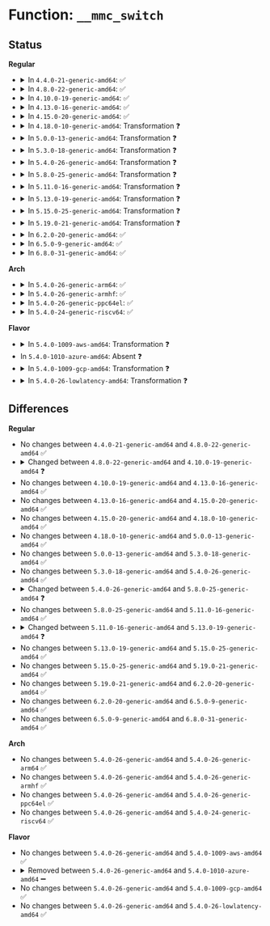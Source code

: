 # Function: <code>__mmc_switch</code>

## Status
<b>Regular</b>
<ul>
<li>
<details>
<summary>In <code>4.4.0-21-generic-amd64</code>: ✅</summary>

```c
int __mmc_switch(struct mmc_card * card, u8 set, u8 index, u8 value, unsigned int timeout_ms, bool use_busy_signal, bool send_status, bool ignore_crc)
```

```json
{
  "name": "__mmc_switch",
  "collision_type": "Unique Global",
  "inline_type": "No",
  "funcs": [
    {
      "addr": 18446744071585948144,
      "name": "__mmc_switch",
      "external": true,
      "loc": "drivers/mmc/core/mmc_ops.c:482",
      "file": "drivers/mmc/core/mmc_ops.c",
      "inline": "seen, unknown",
      "caller_inline": [],
      "caller_func": [
        "drivers/mmc/core/mmc.c:mmc_select_hs400",
        "drivers/mmc/core/mmc.c:mmc_select_hs400",
        "drivers/mmc/core/mmc.c:mmc_select_hs400",
        "drivers/mmc/core/mmc.c:mmc_init_card",
        "drivers/mmc/core/mmc.c:mmc_init_card",
        "drivers/mmc/core/mmc.c:_mmc_suspend",
        "drivers/mmc/core/mmc.c:mmc_hs400_to_hs200",
        "drivers/mmc/core/mmc.c:mmc_hs400_to_hs200",
        "drivers/mmc/core/mmc.c:mmc_hs400_to_hs200",
        "drivers/mmc/core/mmc.c:mmc_hs400_to_hs200",
        "drivers/mmc/core/mmc.c:mmc_hs400_to_hs200",
        "drivers/mmc/core/mmc.c:mmc_hs400_to_hs200",
        "drivers/mmc/core/mmc_ops.c:mmc_switch"
      ]
    }
  ],
  "symbols": [
    {
      "addr": 18446744071585948144,
      "name": "__mmc_switch",
      "section": ".text",
      "bind": "STB_GLOBAL",
      "size": 740
    }
  ]
}
```
</details>
</li>
<li>
<details>
<summary>In <code>4.8.0-22-generic-amd64</code>: ✅</summary>

```c
int __mmc_switch(struct mmc_card * card, u8 set, u8 index, u8 value, unsigned int timeout_ms, bool use_busy_signal, bool send_status, bool ignore_crc)
```

```json
{
  "name": "__mmc_switch",
  "collision_type": "Unique Global",
  "inline_type": "No",
  "funcs": [
    {
      "addr": 18446744071586353296,
      "name": "__mmc_switch",
      "external": true,
      "loc": "drivers/mmc/core/mmc_ops.c:472",
      "file": "drivers/mmc/core/mmc_ops.c",
      "inline": "seen, unknown",
      "caller_inline": [],
      "caller_func": [
        "drivers/mmc/core/mmc.c:_mmc_suspend",
        "drivers/mmc/core/mmc.c:mmc_init_card",
        "drivers/mmc/core/mmc.c:mmc_init_card",
        "drivers/mmc/core/mmc.c:mmc_hs400_to_hs200",
        "drivers/mmc/core/mmc.c:mmc_hs400_to_hs200",
        "drivers/mmc/core/mmc.c:mmc_hs400_to_hs200",
        "drivers/mmc/core/mmc.c:mmc_select_hs400",
        "drivers/mmc/core/mmc.c:mmc_select_hs400",
        "drivers/mmc/core/mmc_ops.c:mmc_switch"
      ]
    }
  ],
  "symbols": [
    {
      "addr": 18446744071586353296,
      "name": "__mmc_switch",
      "section": ".text",
      "bind": "STB_GLOBAL",
      "size": 879
    }
  ]
}
```
</details>
</li>
<li>
<details>
<summary>In <code>4.10.0-19-generic-amd64</code>: ✅</summary>

```c
int __mmc_switch(struct mmc_card * card, u8 set, u8 index, u8 value, unsigned int timeout_ms, unsigned char timing, bool use_busy_signal, bool send_status, bool retry_crc_err)
```

```json
{
  "name": "__mmc_switch",
  "collision_type": "Unique Global",
  "inline_type": "No",
  "funcs": [
    {
      "addr": 18446744071586562272,
      "name": "__mmc_switch",
      "external": true,
      "loc": "drivers/mmc/core/mmc_ops.c:527",
      "file": "drivers/mmc/core/mmc_ops.c",
      "inline": "seen, unknown",
      "caller_inline": [],
      "caller_func": [
        "drivers/mmc/core/mmc.c:_mmc_suspend",
        "drivers/mmc/core/mmc.c:mmc_init_card",
        "drivers/mmc/core/mmc.c:mmc_init_card",
        "drivers/mmc/core/mmc.c:mmc_init_card",
        "drivers/mmc/core/mmc.c:mmc_init_card",
        "drivers/mmc/core/mmc.c:mmc_init_card",
        "drivers/mmc/core/mmc.c:mmc_hs400_to_hs200",
        "drivers/mmc/core/mmc.c:mmc_hs400_to_hs200",
        "drivers/mmc/core/mmc.c:mmc_hs400_to_hs200",
        "drivers/mmc/core/mmc.c:mmc_select_hs400",
        "drivers/mmc/core/mmc.c:mmc_select_hs400",
        "drivers/mmc/core/mmc_ops.c:mmc_switch"
      ]
    }
  ],
  "symbols": [
    {
      "addr": 18446744071586562272,
      "name": "__mmc_switch",
      "section": ".text",
      "bind": "STB_GLOBAL",
      "size": 884
    }
  ]
}
```
</details>
</li>
<li>
<details>
<summary>In <code>4.13.0-16-generic-amd64</code>: ✅</summary>

```c
int __mmc_switch(struct mmc_card * card, u8 set, u8 index, u8 value, unsigned int timeout_ms, unsigned char timing, bool use_busy_signal, bool send_status, bool retry_crc_err)
```

```json
{
  "name": "__mmc_switch",
  "collision_type": "Unique Global",
  "inline_type": "No",
  "funcs": [
    {
      "addr": 18446744071586686144,
      "name": "__mmc_switch",
      "external": true,
      "loc": "drivers/mmc/core/mmc_ops.c:522",
      "file": "drivers/mmc/core/mmc_ops.c",
      "inline": "seen, unknown",
      "caller_inline": [],
      "caller_func": [
        "drivers/mmc/core/mmc.c:_mmc_suspend",
        "drivers/mmc/core/mmc.c:mmc_init_card",
        "drivers/mmc/core/mmc.c:mmc_init_card",
        "drivers/mmc/core/mmc.c:mmc_init_card",
        "drivers/mmc/core/mmc.c:mmc_init_card",
        "drivers/mmc/core/mmc.c:mmc_init_card",
        "drivers/mmc/core/mmc.c:mmc_hs400_to_hs200",
        "drivers/mmc/core/mmc.c:mmc_hs400_to_hs200",
        "drivers/mmc/core/mmc.c:mmc_hs400_to_hs200",
        "drivers/mmc/core/mmc.c:mmc_select_hs400",
        "drivers/mmc/core/mmc.c:mmc_select_hs400",
        "drivers/mmc/core/mmc_ops.c:mmc_cmdq_switch",
        "drivers/mmc/core/mmc_ops.c:mmc_start_bkops",
        "drivers/mmc/core/mmc_ops.c:mmc_start_bkops"
      ]
    }
  ],
  "symbols": [
    {
      "addr": 18446744071586686144,
      "name": "__mmc_switch",
      "section": ".text",
      "bind": "STB_GLOBAL",
      "size": 900
    }
  ]
}
```
</details>
</li>
<li>
<details>
<summary>In <code>4.15.0-20-generic-amd64</code>: ✅</summary>

```c
int __mmc_switch(struct mmc_card * card, u8 set, u8 index, u8 value, unsigned int timeout_ms, unsigned char timing, bool use_busy_signal, bool send_status, bool retry_crc_err)
```

```json
{
  "name": "__mmc_switch",
  "collision_type": "Unique Global",
  "inline_type": "No",
  "funcs": [
    {
      "addr": 18446744071587170576,
      "name": "__mmc_switch",
      "external": true,
      "loc": "drivers/mmc/core/mmc_ops.c:523",
      "file": "drivers/mmc/core/mmc_ops.c",
      "inline": "seen, unknown",
      "caller_inline": [],
      "caller_func": [
        "drivers/mmc/core/mmc.c:_mmc_suspend",
        "drivers/mmc/core/mmc.c:mmc_init_card",
        "drivers/mmc/core/mmc.c:mmc_init_card",
        "drivers/mmc/core/mmc.c:mmc_init_card",
        "drivers/mmc/core/mmc.c:mmc_init_card",
        "drivers/mmc/core/mmc.c:mmc_init_card",
        "drivers/mmc/core/mmc.c:mmc_hs400_to_hs200",
        "drivers/mmc/core/mmc.c:mmc_hs400_to_hs200",
        "drivers/mmc/core/mmc.c:mmc_hs400_to_hs200",
        "drivers/mmc/core/mmc.c:mmc_select_hs400",
        "drivers/mmc/core/mmc.c:mmc_select_hs400",
        "drivers/mmc/core/mmc_ops.c:mmc_cmdq_switch"
      ]
    }
  ],
  "symbols": [
    {
      "addr": 18446744071587170576,
      "name": "__mmc_switch",
      "section": ".text",
      "bind": "STB_GLOBAL",
      "size": 903
    }
  ]
}
```
</details>
</li>
<li>
<details>
<summary>In <code>4.18.0-10-generic-amd64</code>: Transformation ❓</summary>

```c
int __mmc_switch(struct mmc_card * card, u8 set, u8 index, u8 value, unsigned int timeout_ms, unsigned char timing, bool use_busy_signal, bool send_status, bool retry_crc_err)
```

```json
{
  "name": "__mmc_switch",
  "collision_type": "Unique Global",
  "inline_type": "No",
  "funcs": [
    {
      "addr": 0,
      "name": "__mmc_switch",
      "external": true,
      "loc": "drivers/mmc/core/mmc_ops.c:523",
      "file": "drivers/mmc/core/mmc_ops.c",
      "inline": "seen, unknown",
      "caller_inline": [],
      "caller_func": [
        "drivers/mmc/core/mmc.c:_mmc_suspend",
        "drivers/mmc/core/mmc.c:mmc_init_card",
        "drivers/mmc/core/mmc.c:mmc_init_card",
        "drivers/mmc/core/mmc.c:mmc_init_card",
        "drivers/mmc/core/mmc.c:mmc_init_card",
        "drivers/mmc/core/mmc.c:mmc_init_card",
        "drivers/mmc/core/mmc.c:mmc_hs400_to_hs200",
        "drivers/mmc/core/mmc.c:mmc_hs400_to_hs200",
        "drivers/mmc/core/mmc.c:mmc_hs400_to_hs200",
        "drivers/mmc/core/mmc.c:mmc_select_hs400",
        "drivers/mmc/core/mmc.c:mmc_select_hs400",
        "drivers/mmc/core/mmc_ops.c:mmc_cmdq_switch"
      ]
    }
  ],
  "symbols": [
    {
      "addr": 18446744071587472684,
      "name": "__mmc_switch.cold.9",
      "section": ".text",
      "bind": "STB_LOCAL",
      "size": 34
    },
    {
      "addr": 18446744071587470400,
      "name": "__mmc_switch",
      "section": ".text",
      "bind": "STB_GLOBAL",
      "size": 865
    }
  ]
}
```
</details>
</li>
<li>
<details>
<summary>In <code>5.0.0-13-generic-amd64</code>: Transformation ❓</summary>

```c
int __mmc_switch(struct mmc_card * card, u8 set, u8 index, u8 value, unsigned int timeout_ms, unsigned char timing, bool use_busy_signal, bool send_status, bool retry_crc_err)
```

```json
{
  "name": "__mmc_switch",
  "collision_type": "Unique Global",
  "inline_type": "No",
  "funcs": [
    {
      "addr": 0,
      "name": "__mmc_switch",
      "external": true,
      "loc": "drivers/mmc/core/mmc_ops.c:523",
      "file": "drivers/mmc/core/mmc_ops.c",
      "inline": "seen, unknown",
      "caller_inline": [],
      "caller_func": [
        "drivers/mmc/core/mmc.c:_mmc_suspend",
        "drivers/mmc/core/mmc.c:mmc_init_card",
        "drivers/mmc/core/mmc.c:mmc_init_card",
        "drivers/mmc/core/mmc.c:mmc_init_card",
        "drivers/mmc/core/mmc.c:mmc_init_card",
        "drivers/mmc/core/mmc.c:mmc_init_card",
        "drivers/mmc/core/mmc.c:mmc_hs400_to_hs200",
        "drivers/mmc/core/mmc.c:mmc_hs400_to_hs200",
        "drivers/mmc/core/mmc.c:mmc_hs400_to_hs200",
        "drivers/mmc/core/mmc.c:mmc_select_hs400",
        "drivers/mmc/core/mmc.c:mmc_select_hs400",
        "drivers/mmc/core/mmc_ops.c:mmc_cmdq_switch"
      ]
    }
  ],
  "symbols": [
    {
      "addr": 18446744071587652808,
      "name": "__mmc_switch.cold.9",
      "section": ".text",
      "bind": "STB_LOCAL",
      "size": 34
    },
    {
      "addr": 18446744071587650672,
      "name": "__mmc_switch",
      "section": ".text",
      "bind": "STB_GLOBAL",
      "size": 897
    }
  ]
}
```
</details>
</li>
<li>
<details>
<summary>In <code>5.3.0-18-generic-amd64</code>: Transformation ❓</summary>

```c
int __mmc_switch(struct mmc_card * card, u8 set, u8 index, u8 value, unsigned int timeout_ms, unsigned char timing, bool use_busy_signal, bool send_status, bool retry_crc_err)
```

```json
{
  "name": "__mmc_switch",
  "collision_type": "Unique Global",
  "inline_type": "No",
  "funcs": [
    {
      "addr": 0,
      "name": "__mmc_switch",
      "external": true,
      "loc": "drivers/mmc/core/mmc_ops.c:525",
      "file": "drivers/mmc/core/mmc_ops.c",
      "inline": "seen, unknown",
      "caller_inline": [],
      "caller_func": [
        "drivers/mmc/core/mmc.c:_mmc_suspend",
        "drivers/mmc/core/mmc.c:mmc_init_card",
        "drivers/mmc/core/mmc.c:mmc_select_timing",
        "drivers/mmc/core/mmc.c:mmc_select_timing",
        "drivers/mmc/core/mmc.c:mmc_select_timing",
        "drivers/mmc/core/mmc.c:mmc_select_timing",
        "drivers/mmc/core/mmc.c:mmc_hs400_to_hs200",
        "drivers/mmc/core/mmc.c:mmc_hs400_to_hs200",
        "drivers/mmc/core/mmc.c:mmc_hs400_to_hs200",
        "drivers/mmc/core/mmc.c:mmc_select_hs400",
        "drivers/mmc/core/mmc.c:mmc_select_hs400",
        "drivers/mmc/core/mmc_ops.c:mmc_cmdq_switch"
      ]
    }
  ],
  "symbols": [
    {
      "addr": 18446744071587930881,
      "name": "__mmc_switch.cold",
      "section": ".text",
      "bind": "STB_LOCAL",
      "size": 44
    },
    {
      "addr": 18446744071587928752,
      "name": "__mmc_switch",
      "section": ".text",
      "bind": "STB_GLOBAL",
      "size": 889
    }
  ]
}
```
</details>
</li>
<li>
<details>
<summary>In <code>5.4.0-26-generic-amd64</code>: Transformation ❓</summary>

```c
int __mmc_switch(struct mmc_card * card, u8 set, u8 index, u8 value, unsigned int timeout_ms, unsigned char timing, bool use_busy_signal, bool send_status, bool retry_crc_err)
```

```json
{
  "name": "__mmc_switch",
  "collision_type": "Unique Global",
  "inline_type": "No",
  "funcs": [
    {
      "addr": 0,
      "name": "__mmc_switch",
      "external": true,
      "loc": "drivers/mmc/core/mmc_ops.c:525",
      "file": "drivers/mmc/core/mmc_ops.c",
      "inline": "seen, unknown",
      "caller_inline": [],
      "caller_func": [
        "drivers/mmc/core/mmc.c:_mmc_suspend",
        "drivers/mmc/core/mmc.c:mmc_init_card",
        "drivers/mmc/core/mmc.c:mmc_select_timing",
        "drivers/mmc/core/mmc.c:mmc_select_timing",
        "drivers/mmc/core/mmc.c:mmc_select_timing",
        "drivers/mmc/core/mmc.c:mmc_select_timing",
        "drivers/mmc/core/mmc.c:mmc_hs400_to_hs200",
        "drivers/mmc/core/mmc.c:mmc_hs400_to_hs200",
        "drivers/mmc/core/mmc.c:mmc_hs400_to_hs200",
        "drivers/mmc/core/mmc.c:mmc_select_hs400",
        "drivers/mmc/core/mmc.c:mmc_select_hs400",
        "drivers/mmc/core/mmc_ops.c:mmc_cmdq_switch"
      ]
    }
  ],
  "symbols": [
    {
      "addr": 18446744071588136785,
      "name": "__mmc_switch.cold",
      "section": ".text",
      "bind": "STB_LOCAL",
      "size": 44
    },
    {
      "addr": 18446744071588134640,
      "name": "__mmc_switch",
      "section": ".text",
      "bind": "STB_GLOBAL",
      "size": 909
    }
  ]
}
```
</details>
</li>
<li>
<details>
<summary>In <code>5.8.0-25-generic-amd64</code>: Transformation ❓</summary>

```c
int __mmc_switch(struct mmc_card * card, u8 set, u8 index, u8 value, unsigned int timeout_ms, unsigned char timing, bool send_status, bool retry_crc_err)
```

```json
{
  "name": "__mmc_switch",
  "collision_type": "Unique Global",
  "inline_type": "No",
  "funcs": [
    {
      "addr": 0,
      "name": "__mmc_switch",
      "external": true,
      "loc": "drivers/mmc/core/mmc_ops.c:559",
      "file": "drivers/mmc/core/mmc_ops.c",
      "inline": "seen, unknown",
      "caller_inline": [],
      "caller_func": [
        "drivers/mmc/core/mmc.c:_mmc_suspend",
        "drivers/mmc/core/mmc.c:mmc_init_card",
        "drivers/mmc/core/mmc.c:mmc_select_timing",
        "drivers/mmc/core/mmc.c:mmc_select_hs200",
        "drivers/mmc/core/mmc.c:mmc_select_hs400es",
        "drivers/mmc/core/mmc.c:mmc_select_hs400es",
        "drivers/mmc/core/mmc.c:mmc_hs400_to_hs200",
        "drivers/mmc/core/mmc.c:mmc_hs400_to_hs200",
        "drivers/mmc/core/mmc.c:mmc_hs400_to_hs200",
        "drivers/mmc/core/mmc.c:mmc_select_hs400",
        "drivers/mmc/core/mmc.c:mmc_select_hs400",
        "drivers/mmc/core/mmc_ops.c:mmc_sanitize",
        "drivers/mmc/core/mmc_ops.c:mmc_cmdq_disable",
        "drivers/mmc/core/mmc_ops.c:mmc_cmdq_enable"
      ]
    }
  ],
  "symbols": [
    {
      "addr": 18446744071588999948,
      "name": "__mmc_switch.cold",
      "section": ".text",
      "bind": "STB_LOCAL",
      "size": 43
    },
    {
      "addr": 18446744071588998336,
      "name": "__mmc_switch",
      "section": ".text",
      "bind": "STB_GLOBAL",
      "size": 489
    }
  ]
}
```
</details>
</li>
<li>
<details>
<summary>In <code>5.11.0-16-generic-amd64</code>: Transformation ❓</summary>

```c
int __mmc_switch(struct mmc_card * card, u8 set, u8 index, u8 value, unsigned int timeout_ms, unsigned char timing, bool send_status, bool retry_crc_err)
```

```json
{
  "name": "__mmc_switch",
  "collision_type": "Unique Global",
  "inline_type": "No",
  "funcs": [
    {
      "addr": 0,
      "name": "__mmc_switch",
      "external": true,
      "loc": "drivers/mmc/core/mmc_ops.c:559",
      "file": "drivers/mmc/core/mmc_ops.c",
      "inline": "seen, unknown",
      "caller_inline": [],
      "caller_func": [
        "drivers/mmc/core/mmc.c:_mmc_suspend",
        "drivers/mmc/core/mmc.c:mmc_init_card",
        "drivers/mmc/core/mmc.c:mmc_select_timing",
        "drivers/mmc/core/mmc.c:mmc_select_hs200",
        "drivers/mmc/core/mmc.c:mmc_select_hs400es",
        "drivers/mmc/core/mmc.c:mmc_select_hs400es",
        "drivers/mmc/core/mmc.c:mmc_hs400_to_hs200",
        "drivers/mmc/core/mmc.c:mmc_hs400_to_hs200",
        "drivers/mmc/core/mmc.c:mmc_hs400_to_hs200",
        "drivers/mmc/core/mmc.c:mmc_select_hs400",
        "drivers/mmc/core/mmc.c:mmc_select_hs400",
        "drivers/mmc/core/mmc_ops.c:mmc_sanitize",
        "drivers/mmc/core/mmc_ops.c:mmc_cmdq_disable",
        "drivers/mmc/core/mmc_ops.c:mmc_cmdq_enable"
      ]
    }
  ],
  "symbols": [
    {
      "addr": 18446744071591603237,
      "name": "__mmc_switch.cold",
      "section": ".text",
      "bind": "STB_LOCAL",
      "size": 43
    },
    {
      "addr": 18446744071589008160,
      "name": "__mmc_switch",
      "section": ".text",
      "bind": "STB_GLOBAL",
      "size": 489
    }
  ]
}
```
</details>
</li>
<li>
<details>
<summary>In <code>5.13.0-19-generic-amd64</code>: Transformation ❓</summary>

```c
int __mmc_switch(struct mmc_card * card, u8 set, u8 index, u8 value, unsigned int timeout_ms, unsigned char timing, bool send_status, bool retry_crc_err, unsigned int retries)
```

```json
{
  "name": "__mmc_switch",
  "collision_type": "Unique Global",
  "inline_type": "No",
  "funcs": [
    {
      "addr": 0,
      "name": "__mmc_switch",
      "external": true,
      "loc": "drivers/mmc/core/mmc_ops.c:539",
      "file": "drivers/mmc/core/mmc_ops.c",
      "inline": "seen, unknown",
      "caller_inline": [],
      "caller_func": [
        "drivers/mmc/core/mmc.c:_mmc_suspend",
        "drivers/mmc/core/mmc.c:mmc_init_card",
        "drivers/mmc/core/mmc.c:mmc_init_card",
        "drivers/mmc/core/mmc.c:mmc_select_hs200",
        "drivers/mmc/core/mmc.c:mmc_select_hs400es",
        "drivers/mmc/core/mmc.c:mmc_select_hs400es",
        "drivers/mmc/core/mmc.c:mmc_hs400_to_hs200",
        "drivers/mmc/core/mmc.c:mmc_hs400_to_hs200",
        "drivers/mmc/core/mmc.c:mmc_hs400_to_hs200",
        "drivers/mmc/core/mmc.c:mmc_select_hs400",
        "drivers/mmc/core/mmc.c:mmc_select_hs400",
        "drivers/mmc/core/mmc_ops.c:mmc_sanitize",
        "drivers/mmc/core/mmc_ops.c:mmc_cmdq_disable",
        "drivers/mmc/core/mmc_ops.c:mmc_cmdq_enable"
      ]
    }
  ],
  "symbols": [
    {
      "addr": 18446744071591546997,
      "name": "__mmc_switch.cold",
      "section": ".text",
      "bind": "STB_LOCAL",
      "size": 43
    },
    {
      "addr": 18446744071588895504,
      "name": "__mmc_switch",
      "section": ".text",
      "bind": "STB_GLOBAL",
      "size": 502
    }
  ]
}
```
</details>
</li>
<li>
<details>
<summary>In <code>5.15.0-25-generic-amd64</code>: Transformation ❓</summary>

```c
int __mmc_switch(struct mmc_card * card, u8 set, u8 index, u8 value, unsigned int timeout_ms, unsigned char timing, bool send_status, bool retry_crc_err, unsigned int retries)
```

```json
{
  "name": "__mmc_switch",
  "collision_type": "Unique Global",
  "inline_type": "No",
  "funcs": [
    {
      "addr": 0,
      "name": "__mmc_switch",
      "external": true,
      "loc": "drivers/mmc/core/mmc_ops.c:564",
      "file": "drivers/mmc/core/mmc_ops.c",
      "inline": "seen, unknown",
      "caller_inline": [],
      "caller_func": [
        "drivers/mmc/core/mmc.c:_mmc_suspend",
        "drivers/mmc/core/mmc.c:mmc_init_card",
        "drivers/mmc/core/mmc.c:mmc_init_card",
        "drivers/mmc/core/mmc.c:mmc_init_card",
        "drivers/mmc/core/mmc.c:mmc_select_hs200",
        "drivers/mmc/core/mmc.c:mmc_select_hs400es",
        "drivers/mmc/core/mmc.c:mmc_select_hs400es",
        "drivers/mmc/core/mmc.c:mmc_hs400_to_hs200",
        "drivers/mmc/core/mmc.c:mmc_hs400_to_hs200",
        "drivers/mmc/core/mmc.c:mmc_hs400_to_hs200",
        "drivers/mmc/core/mmc.c:mmc_select_hs400",
        "drivers/mmc/core/mmc.c:mmc_select_hs400",
        "drivers/mmc/core/mmc_ops.c:mmc_sanitize",
        "drivers/mmc/core/mmc_ops.c:mmc_cmdq_disable",
        "drivers/mmc/core/mmc_ops.c:mmc_cmdq_enable"
      ]
    }
  ],
  "symbols": [
    {
      "addr": 18446744071592664824,
      "name": "__mmc_switch.cold",
      "section": ".text",
      "bind": "STB_LOCAL",
      "size": 43
    },
    {
      "addr": 18446744071589599632,
      "name": "__mmc_switch",
      "section": ".text",
      "bind": "STB_GLOBAL",
      "size": 583
    }
  ]
}
```
</details>
</li>
<li>
<details>
<summary>In <code>5.19.0-21-generic-amd64</code>: Transformation ❓</summary>

```c
int __mmc_switch(struct mmc_card * card, u8 set, u8 index, u8 value, unsigned int timeout_ms, unsigned char timing, bool send_status, bool retry_crc_err, unsigned int retries)
```

```json
{
  "name": "__mmc_switch",
  "collision_type": "Unique Global",
  "inline_type": "No",
  "funcs": [
    {
      "addr": 0,
      "name": "__mmc_switch",
      "external": true,
      "loc": "drivers/mmc/core/mmc_ops.c:594",
      "file": "drivers/mmc/core/mmc_ops.c",
      "inline": "seen, unknown",
      "caller_inline": [],
      "caller_func": [
        "drivers/mmc/core/mmc.c:_mmc_suspend",
        "drivers/mmc/core/mmc.c:mmc_init_card",
        "drivers/mmc/core/mmc.c:mmc_init_card",
        "drivers/mmc/core/mmc.c:mmc_init_card",
        "drivers/mmc/core/mmc.c:mmc_select_hs200",
        "drivers/mmc/core/mmc.c:mmc_select_hs400es",
        "drivers/mmc/core/mmc.c:mmc_select_hs400es",
        "drivers/mmc/core/mmc.c:mmc_hs400_to_hs200",
        "drivers/mmc/core/mmc.c:mmc_hs400_to_hs200",
        "drivers/mmc/core/mmc.c:mmc_hs400_to_hs200",
        "drivers/mmc/core/mmc.c:mmc_select_hs400",
        "drivers/mmc/core/mmc.c:mmc_select_hs400",
        "drivers/mmc/core/mmc_ops.c:mmc_sanitize",
        "drivers/mmc/core/mmc_ops.c:mmc_cmdq_disable",
        "drivers/mmc/core/mmc_ops.c:mmc_cmdq_enable"
      ]
    }
  ],
  "symbols": [
    {
      "addr": 18446744071594550047,
      "name": "__mmc_switch.cold",
      "section": ".text",
      "bind": "STB_LOCAL",
      "size": 43
    },
    {
      "addr": 18446744071591096368,
      "name": "__mmc_switch",
      "section": ".text",
      "bind": "STB_GLOBAL",
      "size": 640
    }
  ]
}
```
</details>
</li>
<li>
<details>
<summary>In <code>6.2.0-20-generic-amd64</code>: ✅</summary>

```c
int __mmc_switch(struct mmc_card * card, u8 set, u8 index, u8 value, unsigned int timeout_ms, unsigned char timing, bool send_status, bool retry_crc_err, unsigned int retries)
```

```json
{
  "name": "__mmc_switch",
  "collision_type": "Unique Global",
  "inline_type": "No",
  "funcs": [
    {
      "addr": 18446744071592815072,
      "name": "__mmc_switch",
      "external": true,
      "loc": "drivers/mmc/core/mmc_ops.c:594",
      "file": "drivers/mmc/core/mmc_ops.c",
      "inline": "seen, unknown",
      "caller_inline": [],
      "caller_func": [
        "drivers/mmc/core/mmc.c:_mmc_suspend",
        "drivers/mmc/core/mmc.c:mmc_init_card",
        "drivers/mmc/core/mmc.c:mmc_init_card",
        "drivers/mmc/core/mmc.c:mmc_init_card",
        "drivers/mmc/core/mmc.c:mmc_select_hs200",
        "drivers/mmc/core/mmc.c:mmc_select_hs400es",
        "drivers/mmc/core/mmc.c:mmc_select_hs400es",
        "drivers/mmc/core/mmc.c:mmc_hs400_to_hs200",
        "drivers/mmc/core/mmc.c:mmc_hs400_to_hs200",
        "drivers/mmc/core/mmc.c:mmc_hs400_to_hs200",
        "drivers/mmc/core/mmc.c:mmc_select_hs400",
        "drivers/mmc/core/mmc.c:mmc_select_hs400",
        "drivers/mmc/core/mmc_ops.c:mmc_sanitize",
        "drivers/mmc/core/mmc_ops.c:mmc_cmdq_disable",
        "drivers/mmc/core/mmc_ops.c:mmc_cmdq_enable"
      ]
    }
  ],
  "symbols": [
    {
      "addr": 18446744071592815072,
      "name": "__mmc_switch",
      "section": ".text",
      "bind": "STB_GLOBAL",
      "size": 686
    }
  ]
}
```
</details>
</li>
<li>
<details>
<summary>In <code>6.5.0-9-generic-amd64</code>: ✅</summary>

```c
int __mmc_switch(struct mmc_card * card, u8 set, u8 index, u8 value, unsigned int timeout_ms, unsigned char timing, bool send_status, bool retry_crc_err, unsigned int retries)
```

```json
{
  "name": "__mmc_switch",
  "collision_type": "Unique Global",
  "inline_type": "No",
  "funcs": [
    {
      "addr": 18446744071593251728,
      "name": "__mmc_switch",
      "external": true,
      "loc": "drivers/mmc/core/mmc_ops.c:595",
      "file": "drivers/mmc/core/mmc_ops.c",
      "inline": "seen, unknown",
      "caller_inline": [],
      "caller_func": [
        "drivers/mmc/core/mmc.c:_mmc_suspend",
        "drivers/mmc/core/mmc.c:mmc_init_card",
        "drivers/mmc/core/mmc.c:mmc_init_card",
        "drivers/mmc/core/mmc.c:mmc_init_card",
        "drivers/mmc/core/mmc.c:mmc_select_hs200",
        "drivers/mmc/core/mmc.c:mmc_select_hs400es",
        "drivers/mmc/core/mmc.c:mmc_select_hs400es",
        "drivers/mmc/core/mmc.c:mmc_hs400_to_hs200",
        "drivers/mmc/core/mmc.c:mmc_hs400_to_hs200",
        "drivers/mmc/core/mmc.c:mmc_hs400_to_hs200",
        "drivers/mmc/core/mmc.c:mmc_select_hs400",
        "drivers/mmc/core/mmc.c:mmc_select_hs400",
        "drivers/mmc/core/mmc_ops.c:mmc_sanitize",
        "drivers/mmc/core/mmc_ops.c:mmc_cmdq_disable",
        "drivers/mmc/core/mmc_ops.c:mmc_cmdq_enable"
      ]
    }
  ],
  "symbols": [
    {
      "addr": 18446744071593251728,
      "name": "__mmc_switch",
      "section": ".text",
      "bind": "STB_GLOBAL",
      "size": 686
    }
  ]
}
```
</details>
</li>
<li>
<details>
<summary>In <code>6.8.0-31-generic-amd64</code>: ✅</summary>

```c
int __mmc_switch(struct mmc_card * card, u8 set, u8 index, u8 value, unsigned int timeout_ms, unsigned char timing, bool send_status, bool retry_crc_err, unsigned int retries)
```

```json
{
  "name": "__mmc_switch",
  "collision_type": "Unique Global",
  "inline_type": "No",
  "funcs": [
    {
      "addr": 18446744071594006976,
      "name": "__mmc_switch",
      "external": true,
      "loc": "drivers/mmc/core/mmc_ops.c:595",
      "file": "drivers/mmc/core/mmc_ops.c",
      "inline": "seen, unknown",
      "caller_inline": [],
      "caller_func": [
        "drivers/mmc/core/mmc.c:_mmc_suspend",
        "drivers/mmc/core/mmc.c:mmc_init_card",
        "drivers/mmc/core/mmc.c:mmc_init_card",
        "drivers/mmc/core/mmc.c:mmc_init_card",
        "drivers/mmc/core/mmc.c:mmc_select_hs200",
        "drivers/mmc/core/mmc.c:mmc_select_hs400es",
        "drivers/mmc/core/mmc.c:mmc_select_hs400es",
        "drivers/mmc/core/mmc.c:mmc_hs400_to_hs200",
        "drivers/mmc/core/mmc.c:mmc_hs400_to_hs200",
        "drivers/mmc/core/mmc.c:mmc_hs400_to_hs200",
        "drivers/mmc/core/mmc.c:mmc_select_hs400",
        "drivers/mmc/core/mmc.c:mmc_select_hs400",
        "drivers/mmc/core/mmc_ops.c:mmc_sanitize",
        "drivers/mmc/core/mmc_ops.c:mmc_cmdq_disable",
        "drivers/mmc/core/mmc_ops.c:mmc_cmdq_enable"
      ]
    }
  ],
  "symbols": [
    {
      "addr": 18446744071594006976,
      "name": "__mmc_switch",
      "section": ".text",
      "bind": "STB_GLOBAL",
      "size": 686
    }
  ]
}
```
</details>
</li>
</ul>
<b>Arch</b>
<ul>
<li>
<details>
<summary>In <code>5.4.0-26-generic-arm64</code>: ✅</summary>

```c
int __mmc_switch(struct mmc_card * card, u8 set, u8 index, u8 value, unsigned int timeout_ms, unsigned char timing, bool use_busy_signal, bool send_status, bool retry_crc_err)
```

```json
{
  "name": "__mmc_switch",
  "collision_type": "Unique Global",
  "inline_type": "No",
  "funcs": [
    {
      "addr": 18446603336501387288,
      "name": "__mmc_switch",
      "external": true,
      "loc": "drivers/mmc/core/mmc_ops.c:525",
      "file": "drivers/mmc/core/mmc_ops.c",
      "inline": "seen, unknown",
      "caller_inline": [],
      "caller_func": [
        "drivers/mmc/core/mmc.c:_mmc_suspend",
        "drivers/mmc/core/mmc.c:mmc_init_card",
        "drivers/mmc/core/mmc.c:mmc_select_timing",
        "drivers/mmc/core/mmc.c:mmc_select_timing",
        "drivers/mmc/core/mmc.c:mmc_select_timing",
        "drivers/mmc/core/mmc.c:mmc_select_timing",
        "drivers/mmc/core/mmc.c:mmc_hs400_to_hs200",
        "drivers/mmc/core/mmc.c:mmc_hs400_to_hs200",
        "drivers/mmc/core/mmc.c:mmc_hs400_to_hs200",
        "drivers/mmc/core/mmc.c:mmc_select_hs400",
        "drivers/mmc/core/mmc.c:mmc_select_hs400",
        "drivers/mmc/core/mmc_ops.c:mmc_cmdq_switch"
      ]
    }
  ],
  "symbols": [
    {
      "addr": 18446603336501387288,
      "name": "__mmc_switch",
      "section": ".text",
      "bind": "STB_GLOBAL",
      "size": 828
    }
  ]
}
```
</details>
</li>
<li>
<details>
<summary>In <code>5.4.0-26-generic-armhf</code>: ✅</summary>

```c
int __mmc_switch(struct mmc_card * card, u8 set, u8 index, u8 value, unsigned int timeout_ms, unsigned char timing, bool use_busy_signal, bool send_status, bool retry_crc_err)
```

```json
{
  "name": "__mmc_switch",
  "collision_type": "Unique Global",
  "inline_type": "No",
  "funcs": [
    {
      "addr": 3233876608,
      "name": "__mmc_switch",
      "external": true,
      "loc": "drivers/mmc/core/mmc_ops.c:525",
      "file": "drivers/mmc/core/mmc_ops.c",
      "inline": "seen, unknown",
      "caller_inline": [],
      "caller_func": [
        "drivers/mmc/core/mmc.c:_mmc_suspend",
        "drivers/mmc/core/mmc.c:mmc_init_card",
        "drivers/mmc/core/mmc.c:mmc_select_timing",
        "drivers/mmc/core/mmc.c:mmc_select_timing",
        "drivers/mmc/core/mmc.c:mmc_select_timing",
        "drivers/mmc/core/mmc.c:mmc_select_timing",
        "drivers/mmc/core/mmc.c:mmc_hs400_to_hs200",
        "drivers/mmc/core/mmc.c:mmc_hs400_to_hs200",
        "drivers/mmc/core/mmc.c:mmc_hs400_to_hs200",
        "drivers/mmc/core/mmc.c:mmc_select_hs400",
        "drivers/mmc/core/mmc.c:mmc_select_hs400",
        "drivers/mmc/core/mmc_ops.c:mmc_cmdq_switch"
      ]
    }
  ],
  "symbols": [
    {
      "addr": 3233876608,
      "name": "__mmc_switch",
      "section": ".text",
      "bind": "STB_GLOBAL",
      "size": 968
    }
  ]
}
```
</details>
</li>
<li>
<details>
<summary>In <code>5.4.0-26-generic-ppc64el</code>: ✅</summary>

```c
int __mmc_switch(struct mmc_card * card, u8 set, u8 index, u8 value, unsigned int timeout_ms, unsigned char timing, bool use_busy_signal, bool send_status, bool retry_crc_err)
```

```json
{
  "name": "__mmc_switch",
  "collision_type": "Unique Global",
  "inline_type": "No",
  "funcs": [
    {
      "addr": 13835058055294947504,
      "name": "__mmc_switch",
      "external": true,
      "loc": "drivers/mmc/core/mmc_ops.c:525",
      "file": "drivers/mmc/core/mmc_ops.c",
      "inline": "seen, unknown",
      "caller_inline": [],
      "caller_func": [
        "drivers/mmc/core/mmc.c:_mmc_suspend",
        "drivers/mmc/core/mmc.c:mmc_init_card",
        "drivers/mmc/core/mmc.c:mmc_select_timing",
        "drivers/mmc/core/mmc.c:mmc_select_timing",
        "drivers/mmc/core/mmc.c:mmc_select_timing",
        "drivers/mmc/core/mmc.c:mmc_select_timing",
        "drivers/mmc/core/mmc.c:mmc_hs400_to_hs200",
        "drivers/mmc/core/mmc.c:mmc_hs400_to_hs200",
        "drivers/mmc/core/mmc.c:mmc_hs400_to_hs200",
        "drivers/mmc/core/mmc.c:mmc_select_hs400",
        "drivers/mmc/core/mmc.c:mmc_select_hs400",
        "drivers/mmc/core/mmc_ops.c:mmc_cmdq_switch"
      ]
    }
  ],
  "symbols": [
    {
      "addr": 13835058055294947504,
      "name": "__mmc_switch",
      "section": ".text",
      "bind": "STB_GLOBAL",
      "size": 1164
    }
  ]
}
```
</details>
</li>
<li>
<details>
<summary>In <code>5.4.0-24-generic-riscv64</code>: ✅</summary>

```c
int __mmc_switch(struct mmc_card * card, u8 set, u8 index, u8 value, unsigned int timeout_ms, unsigned char timing, bool use_busy_signal, bool send_status, bool retry_crc_err)
```

```json
{
  "name": "__mmc_switch",
  "collision_type": "Unique Global",
  "inline_type": "No",
  "funcs": [
    {
      "addr": 18446743936277996174,
      "name": "__mmc_switch",
      "external": true,
      "loc": "drivers/mmc/core/mmc_ops.c:525",
      "file": "drivers/mmc/core/mmc_ops.c",
      "inline": "seen, unknown",
      "caller_inline": [],
      "caller_func": [
        "drivers/mmc/core/mmc.c:_mmc_suspend",
        "drivers/mmc/core/mmc.c:mmc_init_card",
        "drivers/mmc/core/mmc.c:mmc_select_timing",
        "drivers/mmc/core/mmc.c:mmc_select_timing",
        "drivers/mmc/core/mmc.c:mmc_select_timing",
        "drivers/mmc/core/mmc.c:mmc_select_timing",
        "drivers/mmc/core/mmc.c:mmc_hs400_to_hs200",
        "drivers/mmc/core/mmc.c:mmc_hs400_to_hs200",
        "drivers/mmc/core/mmc.c:mmc_hs400_to_hs200",
        "drivers/mmc/core/mmc.c:mmc_select_hs400",
        "drivers/mmc/core/mmc.c:mmc_select_hs400",
        "drivers/mmc/core/mmc_ops.c:mmc_cmdq_switch"
      ]
    }
  ],
  "symbols": [
    {
      "addr": 18446743936277996174,
      "name": "__mmc_switch",
      "section": ".text",
      "bind": "STB_GLOBAL",
      "size": 698
    }
  ]
}
```
</details>
</li>
</ul>
<b>Flavor</b>
<ul>
<li>
<details>
<summary>In <code>5.4.0-1009-aws-amd64</code>: Transformation ❓</summary>

```c
int __mmc_switch(struct mmc_card * card, u8 set, u8 index, u8 value, unsigned int timeout_ms, unsigned char timing, bool use_busy_signal, bool send_status, bool retry_crc_err)
```

```json
{
  "name": "__mmc_switch",
  "collision_type": "Unique Global",
  "inline_type": "No",
  "funcs": [
    {
      "addr": 0,
      "name": "__mmc_switch",
      "external": true,
      "loc": "drivers/mmc/core/mmc_ops.c:525",
      "file": "drivers/mmc/core/mmc_ops.c",
      "inline": "seen, unknown",
      "caller_inline": [],
      "caller_func": [
        "drivers/mmc/core/mmc.c:_mmc_suspend",
        "drivers/mmc/core/mmc.c:mmc_init_card",
        "drivers/mmc/core/mmc.c:mmc_select_timing",
        "drivers/mmc/core/mmc.c:mmc_select_timing",
        "drivers/mmc/core/mmc.c:mmc_select_timing",
        "drivers/mmc/core/mmc.c:mmc_select_timing",
        "drivers/mmc/core/mmc.c:mmc_hs400_to_hs200",
        "drivers/mmc/core/mmc.c:mmc_hs400_to_hs200",
        "drivers/mmc/core/mmc.c:mmc_hs400_to_hs200",
        "drivers/mmc/core/mmc.c:mmc_select_hs400",
        "drivers/mmc/core/mmc.c:mmc_select_hs400",
        "drivers/mmc/core/mmc_ops.c:mmc_cmdq_switch"
      ]
    }
  ],
  "symbols": [
    {
      "addr": 18446744071587758353,
      "name": "__mmc_switch.cold",
      "section": ".text",
      "bind": "STB_LOCAL",
      "size": 44
    },
    {
      "addr": 18446744071587756208,
      "name": "__mmc_switch",
      "section": ".text",
      "bind": "STB_GLOBAL",
      "size": 909
    }
  ]
}
```
</details>
</li>
<li>
In <code>5.4.0-1010-azure-amd64</code>: Absent ❓
</li>
<li>
<details>
<summary>In <code>5.4.0-1009-gcp-amd64</code>: Transformation ❓</summary>

```c
int __mmc_switch(struct mmc_card * card, u8 set, u8 index, u8 value, unsigned int timeout_ms, unsigned char timing, bool use_busy_signal, bool send_status, bool retry_crc_err)
```

```json
{
  "name": "__mmc_switch",
  "collision_type": "Unique Global",
  "inline_type": "No",
  "funcs": [
    {
      "addr": 0,
      "name": "__mmc_switch",
      "external": true,
      "loc": "drivers/mmc/core/mmc_ops.c:525",
      "file": "drivers/mmc/core/mmc_ops.c",
      "inline": "seen, unknown",
      "caller_inline": [],
      "caller_func": [
        "drivers/mmc/core/mmc.c:_mmc_suspend",
        "drivers/mmc/core/mmc.c:mmc_init_card",
        "drivers/mmc/core/mmc.c:mmc_select_timing",
        "drivers/mmc/core/mmc.c:mmc_select_timing",
        "drivers/mmc/core/mmc.c:mmc_select_timing",
        "drivers/mmc/core/mmc.c:mmc_select_timing",
        "drivers/mmc/core/mmc.c:mmc_hs400_to_hs200",
        "drivers/mmc/core/mmc.c:mmc_hs400_to_hs200",
        "drivers/mmc/core/mmc.c:mmc_hs400_to_hs200",
        "drivers/mmc/core/mmc.c:mmc_select_hs400",
        "drivers/mmc/core/mmc.c:mmc_select_hs400",
        "drivers/mmc/core/mmc_ops.c:mmc_cmdq_switch"
      ]
    }
  ],
  "symbols": [
    {
      "addr": 18446744071588091313,
      "name": "__mmc_switch.cold",
      "section": ".text",
      "bind": "STB_LOCAL",
      "size": 44
    },
    {
      "addr": 18446744071588089168,
      "name": "__mmc_switch",
      "section": ".text",
      "bind": "STB_GLOBAL",
      "size": 909
    }
  ]
}
```
</details>
</li>
<li>
<details>
<summary>In <code>5.4.0-26-lowlatency-amd64</code>: Transformation ❓</summary>

```c
int __mmc_switch(struct mmc_card * card, u8 set, u8 index, u8 value, unsigned int timeout_ms, unsigned char timing, bool use_busy_signal, bool send_status, bool retry_crc_err)
```

```json
{
  "name": "__mmc_switch",
  "collision_type": "Unique Global",
  "inline_type": "No",
  "funcs": [
    {
      "addr": 0,
      "name": "__mmc_switch",
      "external": true,
      "loc": "drivers/mmc/core/mmc_ops.c:525",
      "file": "drivers/mmc/core/mmc_ops.c",
      "inline": "seen, unknown",
      "caller_inline": [],
      "caller_func": [
        "drivers/mmc/core/mmc.c:_mmc_suspend",
        "drivers/mmc/core/mmc.c:mmc_init_card",
        "drivers/mmc/core/mmc.c:mmc_select_timing",
        "drivers/mmc/core/mmc.c:mmc_select_timing",
        "drivers/mmc/core/mmc.c:mmc_select_timing",
        "drivers/mmc/core/mmc.c:mmc_select_timing",
        "drivers/mmc/core/mmc.c:mmc_hs400_to_hs200",
        "drivers/mmc/core/mmc.c:mmc_hs400_to_hs200",
        "drivers/mmc/core/mmc.c:mmc_hs400_to_hs200",
        "drivers/mmc/core/mmc.c:mmc_select_hs400",
        "drivers/mmc/core/mmc.c:mmc_select_hs400",
        "drivers/mmc/core/mmc_ops.c:mmc_cmdq_switch"
      ]
    }
  ],
  "symbols": [
    {
      "addr": 18446744071588208849,
      "name": "__mmc_switch.cold",
      "section": ".text",
      "bind": "STB_LOCAL",
      "size": 44
    },
    {
      "addr": 18446744071588206704,
      "name": "__mmc_switch",
      "section": ".text",
      "bind": "STB_GLOBAL",
      "size": 909
    }
  ]
}
```
</details>
</li>
</ul>

## Differences
<b>Regular</b>
<ul>
<li>
No changes between <code>4.4.0-21-generic-amd64</code> and <code>4.8.0-22-generic-amd64</code> ✅
</li>
<li>
<details>
<summary>Changed between <code>4.8.0-22-generic-amd64</code> and <code>4.10.0-19-generic-amd64</code> ❓</summary>
<ul>
<li>
<b>Param added. </b>
<code>unsigned char timing</code>
</li>
<li>
<b>Param added. </b>
<code>bool retry_crc_err</code>
</li>
<li>
<b>Param removed. </b>
<code>bool ignore_crc</code>
</li>
<li>
<b>Param reordered. </b>
<code>card, set, index, value, timeout_ms, use_busy_signal, send_status, ignore_crc</code> ➡️ <code>card, set, index, value, timeout_ms, timing, use_busy_signal, send_status, retry_crc_err</code>
</li>
</ul>
</details>
</li>
<li>
No changes between <code>4.10.0-19-generic-amd64</code> and <code>4.13.0-16-generic-amd64</code> ✅
</li>
<li>
No changes between <code>4.13.0-16-generic-amd64</code> and <code>4.15.0-20-generic-amd64</code> ✅
</li>
<li>
No changes between <code>4.15.0-20-generic-amd64</code> and <code>4.18.0-10-generic-amd64</code> ✅
</li>
<li>
No changes between <code>4.18.0-10-generic-amd64</code> and <code>5.0.0-13-generic-amd64</code> ✅
</li>
<li>
No changes between <code>5.0.0-13-generic-amd64</code> and <code>5.3.0-18-generic-amd64</code> ✅
</li>
<li>
No changes between <code>5.3.0-18-generic-amd64</code> and <code>5.4.0-26-generic-amd64</code> ✅
</li>
<li>
<details>
<summary>Changed between <code>5.4.0-26-generic-amd64</code> and <code>5.8.0-25-generic-amd64</code> ❓</summary>
<ul>
<li>
<b>Param removed. </b>
<code>bool use_busy_signal</code>
</li>
<li>
<b>Param reordered. </b>
<code>card, set, index, value, timeout_ms, timing, use_busy_signal, send_status, retry_crc_err</code> ➡️ <code>card, set, index, value, timeout_ms, timing, send_status, retry_crc_err</code>
</li>
</ul>
</details>
</li>
<li>
No changes between <code>5.8.0-25-generic-amd64</code> and <code>5.11.0-16-generic-amd64</code> ✅
</li>
<li>
<details>
<summary>Changed between <code>5.11.0-16-generic-amd64</code> and <code>5.13.0-19-generic-amd64</code> ❓</summary>
<ul>
<li>
<b>Param added. </b>
<code>unsigned int retries</code>
</li>
</ul>
</details>
</li>
<li>
No changes between <code>5.13.0-19-generic-amd64</code> and <code>5.15.0-25-generic-amd64</code> ✅
</li>
<li>
No changes between <code>5.15.0-25-generic-amd64</code> and <code>5.19.0-21-generic-amd64</code> ✅
</li>
<li>
No changes between <code>5.19.0-21-generic-amd64</code> and <code>6.2.0-20-generic-amd64</code> ✅
</li>
<li>
No changes between <code>6.2.0-20-generic-amd64</code> and <code>6.5.0-9-generic-amd64</code> ✅
</li>
<li>
No changes between <code>6.5.0-9-generic-amd64</code> and <code>6.8.0-31-generic-amd64</code> ✅
</li>
</ul>
<b>Arch</b>
<ul>
<li>
No changes between <code>5.4.0-26-generic-amd64</code> and <code>5.4.0-26-generic-arm64</code> ✅
</li>
<li>
No changes between <code>5.4.0-26-generic-amd64</code> and <code>5.4.0-26-generic-armhf</code> ✅
</li>
<li>
No changes between <code>5.4.0-26-generic-amd64</code> and <code>5.4.0-26-generic-ppc64el</code> ✅
</li>
<li>
No changes between <code>5.4.0-26-generic-amd64</code> and <code>5.4.0-24-generic-riscv64</code> ✅
</li>
</ul>
<b>Flavor</b>
<ul>
<li>
No changes between <code>5.4.0-26-generic-amd64</code> and <code>5.4.0-1009-aws-amd64</code> ✅
</li>
<li>
<details>
<summary>Removed between <code>5.4.0-26-generic-amd64</code> and <code>5.4.0-1010-azure-amd64</code> ➖</summary>

```c
int __mmc_switch(struct mmc_card * card, u8 set, u8 index, u8 value, unsigned int timeout_ms, unsigned char timing, bool use_busy_signal, bool send_status, bool retry_crc_err)
```
</details>
</li>
<li>
No changes between <code>5.4.0-26-generic-amd64</code> and <code>5.4.0-1009-gcp-amd64</code> ✅
</li>
<li>
No changes between <code>5.4.0-26-generic-amd64</code> and <code>5.4.0-26-lowlatency-amd64</code> ✅
</li>
</ul>
